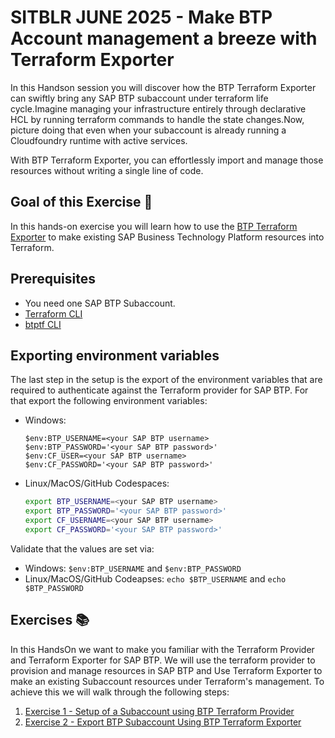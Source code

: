 # SITBLR JUNE 2025 - Make BTP Account management a breeze with Terraform Exporter

In this Handson session you will discover how the BTP Terraform Exporter can swiftly bring any SAP BTP subaccount under terraform life cycle.Imagine managing your infrastructure entirely through declarative HCL by running terraform commands to handle the state changes.Now, picture doing that even when your subaccount is already running a Cloudfoundry runtime with active services.

With BTP Terraform Exporter, you can effortlessly import and manage those resources without writing a single line of code.

## Goal of this Exercise 🎯

In this hands-on exercise you will learn how to use the [BTP Terraform Exporter](https://sap.github.io/terraform-exporter-btp/) to make existing SAP Business Technology Platform resources into Terraform.

## Prerequisites

  - You need one SAP BTP Subaccount.
  - [Terraform CLI](https://developer.hashicorp.com/terraform/install?product_intent=terraform)
  - [btptf CLI](https://sap.github.io/terraform-exporter-btp/install/)

## Exporting environment variables

The last step in the setup is the export of the environment variables that are required to authenticate against the Terraform provider for SAP BTP. For that export the following environment variables:

- Windows:

    ```pwsh
    $env:BTP_USERNAME=<your SAP BTP username>
    $env:BTP_PASSWORD='<your SAP BTP password>'
    $env:CF_USER=<your SAP BTP username>
    $env:CF_PASSWORD='<your SAP BTP password>'
    ```

- Linux/MacOS/GitHub Codespaces:

    ```bash
    export BTP_USERNAME=<your SAP BTP username>
    export BTP_PASSWORD='<your SAP BTP password>'
    export CF_USERNAME=<your SAP BTP username>
    export CF_PASSWORD='<your SAP BTP password>'
    ```

Validate that the values are set via:

- Windows: `$env:BTP_USERNAME` and `$env:BTP_PASSWORD`
- Linux/MacOS/GitHub Codeapses: `echo $BTP_USERNAME` and `echo $BTP_PASSWORD`


## Exercises 📚

In this HandsOn we want to make you familiar with the Terraform Provider and Terraform Exporter for SAP BTP. We will use the terraform provider to provision and manage resources in SAP BTP and Use Terraform Exporter to make an existing Subaccount resources under Terraform's management. To achieve this we will walk through the following steps:

1. [Exercise 1 - Setup of a Subaccount using BTP Terraform Provider](exercises/EXERCISE1/README.md)
1. [Exercise 2 - Export BTP Subaccount Using BTP Terraform Exporter ](exercises/EXERCISE2/README.md)